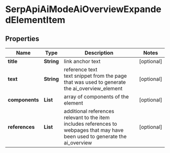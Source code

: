 # SerpApiAiModeAiOverviewExpandedElementItem


## Properties

| Name | Type | Description | Notes |
|------------ | ------------- | ------------- | -------------|
**title** | **String** | link anchor text |[optional]|
**text** | **String** | reference text<br>text snippet from the page that was used to generate the ai_overview_element |[optional]|
**components** | **List<AiModeAiOverviewExpandedComponent>** | array of components of the element |[optional]|
**references** | **List<AiAiOverviewReferenceInfo>** | additional references relevant to the item<br>includes references to webpages that may have been used to generate the ai_overview |[optional]|